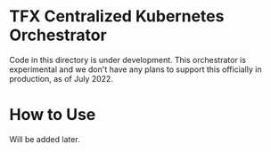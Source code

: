 # TFX Centralized Kubernetes Orchestrator

Code in this directory is under development.
This orchestrator is experimental and we don't have any plans to support this 
officially in production, as of July 2022.

# How to Use
Will be added later.